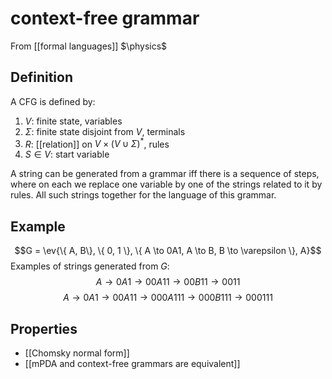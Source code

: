 # context-free grammar
From [[formal languages]]
$\physics$
## Definition
A CFG is defined by:
1. $V$: finite state, variables
2. $\Sigma$: finite state disjoint from  $V$, terminals
3. $R$: [[relation]] on $V \times (V \cup \Sigma)^{*}$, rules
4. $S \in V$: start variable

A string can be generated from a grammar iff there is a sequence of steps, where on each we replace one variable by one of the strings related to it by rules. All such strings together for the language of this grammar.

## Example
$$G = \ev{\{ A, B\}, \{ 0, 1 \}, \{ A \to 0A1, A \to B, B \to \varepsilon \}, A}$$
Examples of strings generated from $G$:
$$A \to 0A1 \to 00A11 \to 00B11 \to 0011$$
$$A \to 0A1 \to 00A11 \to 000A111 \to 000B111 \to 000111$$

## Properties
- [[Chomsky normal form]]
- [[mPDA and context-free grammars are equivalent]]
